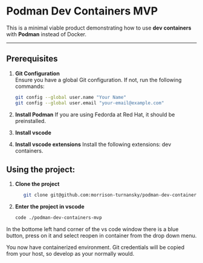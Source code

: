 # Podman Dev Containers MVP

This is a minimal viable product demonstrating how to use **dev containers** with **Podman** instead of Docker.

---

## Prerequisites

1. **Git Configuration**  
   Ensure you have a global Git configuration. If not, run the following commands:

   ```bash
   git config --global user.name "Your Name"
   git config --global user.email "your-email@example.com"
   ```


2. **Install Podman**
   If you are using Fedorda at Red Hat, it should be preinstalled. 

3. **Install vscode**

4. **Install  vscode extensions**
    Install the following extensions: dev containers.

## Using the project: 

1. **Clone the project** 
   ```bash
      git clone git@github.com:morrison-turnansky/podman-dev-containers-mvp.git
   ``` 
2. **Enter the project in vscode** 
      ```bash
      code ./podman-dev-containers-mvp
   ``` 

In the bottome left hand corner of the vs code window there is a blue button, press on it and select reopen in container from the drop down menu. 

You now have containerized environment. Git credentials will be copied from your host, so develop as your normally would. 